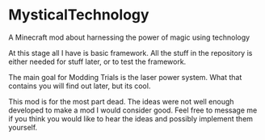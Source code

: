 # MysticalTechnology
A Minecraft mod about harnessing the power of magic using technology

At this stage all I have is basic framework. All the stuff in the repository is either needed for stuff later, or to test the framework.

The main goal for Modding Trials is the laser power system. What that contains you will find out later, but its cool.

This mod is for the most part dead. The ideas were not well enough developed to make a mod I would consider good. Feel free to message me if you think you would like to hear the ideas and possibly implement them yourself.
